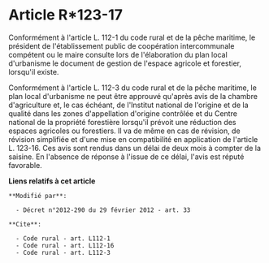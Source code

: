 # Article R*123-17

Conformément à l'article L. 112-1 du code rural et de la pêche maritime, le président de l'établissement public de
coopération intercommunale compétent ou le maire consulte lors de l'élaboration du plan local d'urbanisme le document de
gestion de l'espace agricole et forestier, lorsqu'il existe. 

Conformément à l'article L. 112-3 du code rural et de la pêche maritime, le plan local d'urbanisme ne peut être approuvé
qu'après avis de la chambre d'agriculture et, le cas échéant, de l'Institut national de l'origine et de la qualité dans les
zones d'appellation d'origine contrôlée et du Centre national de la propriété forestière lorsqu'il prévoit une réduction des
espaces agricoles ou forestiers. Il va de même en cas de révision, de révision simplifiée et d'une mise en compatibilité en
application de l'article L. 123-16. Ces avis sont rendus dans un délai de deux mois à compter de la saisine. En l'absence de
réponse à l'issue de ce délai, l'avis est réputé favorable.

**Liens relatifs à cet article**

	**Modifié par**:

	  - Décret n°2012-290 du 29 février 2012 - art. 33

	**Cite**:

	  - Code rural - art. L112-1
	  - Code rural - art. L112-16
	  - Code rural - art. L112-3
